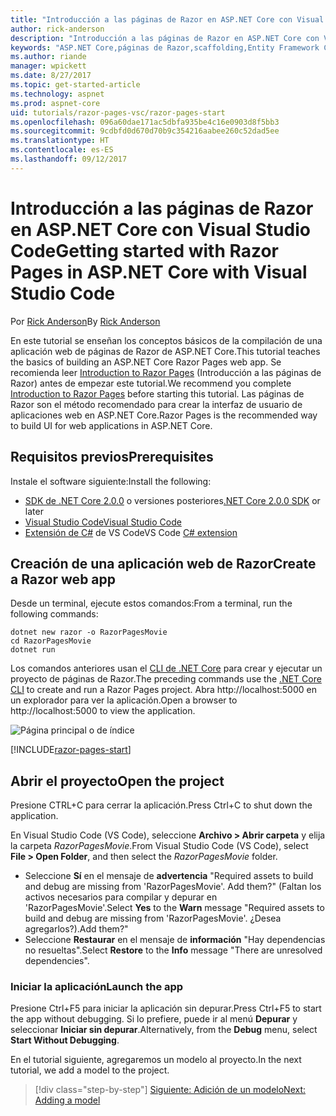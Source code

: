 ```yaml
---
title: "Introducción a las páginas de Razor en ASP.NET Core con Visual Studio Code"
author: rick-anderson
description: "Introducción a las páginas de Razor en ASP.NET Core con Visual Studio Code"
keywords: "ASP.NET Core,páginas de Razor,scaffolding,Entity Framework Core,EF,EF Core,base de datos,mac,macOS, Visual Studio Code,Code"
ms.author: riande
manager: wpickett
ms.date: 8/27/2017
ms.topic: get-started-article
ms.technology: aspnet
ms.prod: aspnet-core
uid: tutorials/razor-pages-vsc/razor-pages-start
ms.openlocfilehash: 096a60dae171ac5dbfa935be4c16e0903d8f5bb3
ms.sourcegitcommit: 9cdbfd0d670d70b9c354216aabee260c52dad5ee
ms.translationtype: HT
ms.contentlocale: es-ES
ms.lasthandoff: 09/12/2017
---
```

# <a name="getting-started-with-razor-pages-in-aspnet-core-with-visual-studio-code"></a><span data-ttu-id="170db-104">Introducción a las páginas de Razor en ASP.NET Core con Visual Studio Code</span><span class="sxs-lookup"><span data-stu-id="170db-104">Getting started with Razor Pages in ASP.NET Core with Visual Studio Code</span></span>

<span data-ttu-id="170db-105">Por [Rick Anderson](https://twitter.com/RickAndMSFT)</span><span class="sxs-lookup"><span data-stu-id="170db-105">By [Rick Anderson](https://twitter.com/RickAndMSFT)</span></span>

<span data-ttu-id="170db-106">En este tutorial se enseñan los conceptos básicos de la compilación de una aplicación web de páginas de Razor de ASP.NET Core.</span><span class="sxs-lookup"><span data-stu-id="170db-106">This tutorial teaches the basics of building an ASP.NET Core Razor Pages web app.</span></span> <span data-ttu-id="170db-107">Se recomienda leer [Introduction to Razor Pages](xref:mvc/razor-pages/index) (Introducción a las páginas de Razor) antes de empezar este tutorial.</span><span class="sxs-lookup"><span data-stu-id="170db-107">We recommend you complete [Introduction to Razor Pages](xref:mvc/razor-pages/index) before starting this tutorial.</span></span> <span data-ttu-id="170db-108">Las páginas de Razor son el método recomendado para crear la interfaz de usuario de aplicaciones web en ASP.NET Core.</span><span class="sxs-lookup"><span data-stu-id="170db-108">Razor Pages is the recommended way to build UI for web applications in ASP.NET Core.</span></span>

## <a name="prerequisites"></a><span data-ttu-id="170db-109">Requisitos previos</span><span class="sxs-lookup"><span data-stu-id="170db-109">Prerequisites</span></span>

<span data-ttu-id="170db-110">Instale el software siguiente:</span><span class="sxs-lookup"><span data-stu-id="170db-110">Install the following:</span></span>

* <span data-ttu-id="170db-111">[SDK de .NET Core 2.0.0](https://www.microsoft.com/net/core) o versiones posteriores</span><span class="sxs-lookup"><span data-stu-id="170db-111">[.NET Core 2.0.0 SDK](https://www.microsoft.com/net/core) or later</span></span>
* [<span data-ttu-id="170db-112">Visual Studio Code</span><span class="sxs-lookup"><span data-stu-id="170db-112">Visual Studio Code</span></span>](https://code.visualstudio.com)
* <span data-ttu-id="170db-113">[Extensión de C#](https://marketplace.visualstudio.com/items?itemName=ms-vscode.csharp) de VS Code</span><span class="sxs-lookup"><span data-stu-id="170db-113">VS Code [C# extension](https://marketplace.visualstudio.com/items?itemName=ms-vscode.csharp)</span></span> 

## <a name="create-a-razor-web-app"></a><span data-ttu-id="170db-114">Creación de una aplicación web de Razor</span><span class="sxs-lookup"><span data-stu-id="170db-114">Create a Razor web app</span></span>

<span data-ttu-id="170db-115">Desde un terminal, ejecute estos comandos:</span><span class="sxs-lookup"><span data-stu-id="170db-115">From a terminal, run the following commands:</span></span>

```console
dotnet new razor -o RazorPagesMovie
cd RazorPagesMovie
dotnet run
```

<span data-ttu-id="170db-116">Los comandos anteriores usan el [CLI de .NET Core](https://docs.microsoft.com/dotnet/core/tools/dotnet) para crear y ejecutar un proyecto de páginas de Razor.</span><span class="sxs-lookup"><span data-stu-id="170db-116">The preceding commands use the [.NET Core CLI](https://docs.microsoft.com/dotnet/core/tools/dotnet) to create and run a Razor Pages project.</span></span> <span data-ttu-id="170db-117">Abra http://localhost:5000 en un explorador para ver la aplicación.</span><span class="sxs-lookup"><span data-stu-id="170db-117">Open a browser to http://localhost:5000 to view the application.</span></span>

![Página principal o de índice](../razor-pages/razor-pages-start/_static/home.png)

[!INCLUDE[razor-pages-start](../../includes/RP/razor-pages-start.md)]

## <a name="open-the-project"></a><span data-ttu-id="170db-119">Abrir el proyecto</span><span class="sxs-lookup"><span data-stu-id="170db-119">Open the project</span></span>

<span data-ttu-id="170db-120">Presione CTRL+C para cerrar la aplicación.</span><span class="sxs-lookup"><span data-stu-id="170db-120">Press Ctrl+C to shut down the application.</span></span>

<span data-ttu-id="170db-121">En Visual Studio Code (VS Code), seleccione **Archivo > Abrir carpeta** y elija la carpeta *RazorPagesMovie*.</span><span class="sxs-lookup"><span data-stu-id="170db-121">From Visual Studio Code (VS Code), select **File > Open Folder**, and then select the *RazorPagesMovie* folder.</span></span>

- <span data-ttu-id="170db-122">Seleccione **Sí** en el mensaje de **advertencia** "Required assets to build and debug are missing from 'RazorPagesMovie'. Add them?" (Faltan los activos necesarios para compilar y depurar en 'RazorPagesMovie'.</span><span class="sxs-lookup"><span data-stu-id="170db-122">Select **Yes** to the **Warn** message "Required assets to build and debug are missing from 'RazorPagesMovie'.</span></span> <span data-ttu-id="170db-123">¿Desea agregarlos?).</span><span class="sxs-lookup"><span data-stu-id="170db-123">Add them?"</span></span>
- <span data-ttu-id="170db-124">Seleccione **Restaurar** en el mensaje de **información** "Hay dependencias no resueltas".</span><span class="sxs-lookup"><span data-stu-id="170db-124">Select **Restore** to the **Info** message "There are unresolved dependencies".</span></span>

### <a name="launch-the-app"></a><span data-ttu-id="170db-125">Iniciar la aplicación</span><span class="sxs-lookup"><span data-stu-id="170db-125">Launch the app</span></span>

<span data-ttu-id="170db-126">Presione Ctrl+F5 para iniciar la aplicación sin depurar.</span><span class="sxs-lookup"><span data-stu-id="170db-126">Press Ctrl+F5 to start the app without debugging.</span></span> <span data-ttu-id="170db-127">Si lo prefiere, puede ir al menú **Depurar** y seleccionar **Iniciar sin depurar**.</span><span class="sxs-lookup"><span data-stu-id="170db-127">Alternatively, from the **Debug** menu, select **Start Without Debugging**.</span></span>

<span data-ttu-id="170db-128">En el tutorial siguiente, agregaremos un modelo al proyecto.</span><span class="sxs-lookup"><span data-stu-id="170db-128">In the next tutorial, we add a model to the project.</span></span> 

>[!div class="step-by-step"]
[<span data-ttu-id="170db-129">Siguiente: Adición de un modelo</span><span class="sxs-lookup"><span data-stu-id="170db-129">Next: Adding a model</span></span>](xref:tutorials/razor-pages-vsc/model)  
